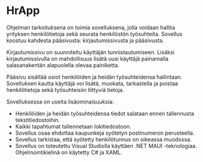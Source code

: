 # HrApp

Ohjelman tarkoituksena on toimia sovelluksena, jolla voidaan hallita yrityksen henkilötietoja sekä seurata henkilöstön työsuhteita. Sovellus koostuu kahdesta pääsivusta: kirjautumissivusta ja pääsivusta.

Kirjautumissivu on suunniteltu käyttäjän tunnistautumiseen. Lisäksi kirjautumissivulla on mahdollisuus lisätä uusi käyttäjä painamalla salasanakentän alapuolella olevaa painiketta.

Pääsivu sisältää osiot henkilöiden ja heidän työsuhteidensa hallintaan. Sovelluksen kautta käyttäjä voi lisätä, muokata, tarkastella ja poistaa henkilötietoja sekä työsuhteisiin liittyviä tietoja.

Sovelluksessa on useita lisäominaisuuksia:

- Henkilöiden ja heidän työsuhteidensa tiedot salataan ennen tallennusta tekstitiedostoihin.
- Kaikki tapahtumat tallennetaan lokitiedostoon.
- Sovellus osaa ehdottaa kaupunkeja syötetyn postinumeron perusteella.
- Sovellus tarkistaa, että syötetty henkilötunnus on oikeassa muodossa.
- Sovellus on toteutettu Visual Studiolla käyttäen .NET MAUI -teknologiaa. Ohjelmointikielinä on käytetty C# ja XAML.
